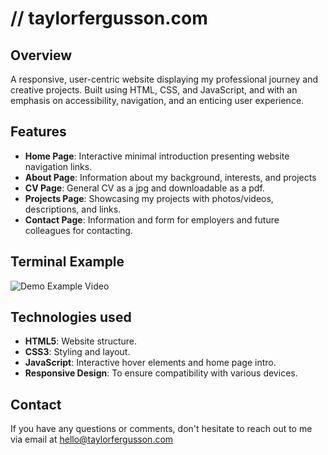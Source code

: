 # // taylorfergusson.com

## Overview
A responsive, user-centric website displaying my professional journey and creative projects. Built using HTML, CSS, and JavaScript, and with an emphasis on accessibility, navigation, and an enticing user experience.

## Features
- **Home Page**: Interactive minimal introduction presenting website navigation links. 
- **About Page**: Information about my background, interests, and projects
- **CV Page**: General CV as a jpg and downloadable as a pdf.
- **Projects Page**: Showcasing my projects with photos/videos, descriptions, and links.
- **Contact Page**: Information and form for employers and future colleagues for contacting.

## Terminal Example
![Demo Example Video](https://raw.githubusercontent.com/taylorfergusson/portfolio-website/master/img/vid/websiteexample.gif "Demo Example Video")


## Technologies used
- **HTML5**: Website structure.
- **CSS3**: Styling and layout.
- **JavaScript**: Interactive hover elements and home page intro.
- **Responsive Design**: To ensure compatibility with various devices.

## Contact

If you have any questions or comments, don't hesitate to reach out to me via email at hello@taylorfergusson.com